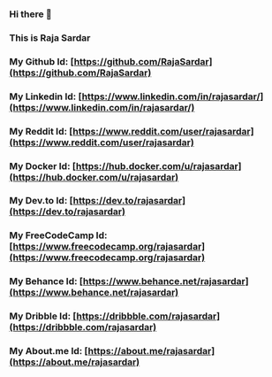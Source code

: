 ### Hi there 👋
### This is Raja Sardar
### My Github Id: [https://github.com/RajaSardar](https://github.com/RajaSardar)
### My Linkedin Id: [https://www.linkedin.com/in/rajasardar/](https://www.linkedin.com/in/rajasardar/)
### My Reddit Id: [https://www.reddit.com/user/rajasardar](https://www.reddit.com/user/rajasardar)
### My Docker Id: [https://hub.docker.com/u/rajasardar](https://hub.docker.com/u/rajasardar)
### My Dev.to Id: [https://dev.to/rajasardar](https://dev.to/rajasardar)
### My FreeCodeCamp Id: [https://www.freecodecamp.org/rajasardar](https://www.freecodecamp.org/rajasardar)
### My Behance Id: [https://www.behance.net/rajasardar](https://www.behance.net/rajasardar)
### My Dribble Id: [https://dribbble.com/rajasardar](https://dribbble.com/rajasardar)
### My About.me Id: [https://about.me/rajasardar](https://about.me/rajasardar)



<!--
**RajaSardar/RajaSardar** is a ✨ _special_ ✨ repository because its `README.md` (this file) appears on your GitHub profile.

Here are some ideas to get you started:

- 🔭 I’m currently working on ...
- 🌱 I’m currently learning ...
- 👯 I’m looking to collaborate on ...
- 🤔 I’m looking for help with ...
- 💬 Ask me about ...
- 📫 How to reach me: ...
- 😄 Pronouns: ...
- ⚡ Fun fact: ...
-->
